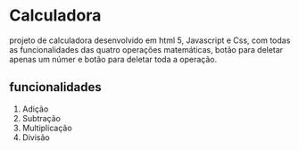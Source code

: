 # Calculadora
projeto de calculadora desenvolvido em html 5, Javascript e Css, com todas as funcionalidades das quatro operações matemáticas, botão para deletar apenas um númer e botão para deletar toda a operação.

## funcionalidades
1. Adição
2. Subtração
3. Multiplicação
4. Divisão
